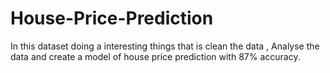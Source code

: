 # House-Price-Prediction
In this dataset doing a interesting things that is clean the data , Analyse the data and create a model of house price prediction with 87% accuracy.
